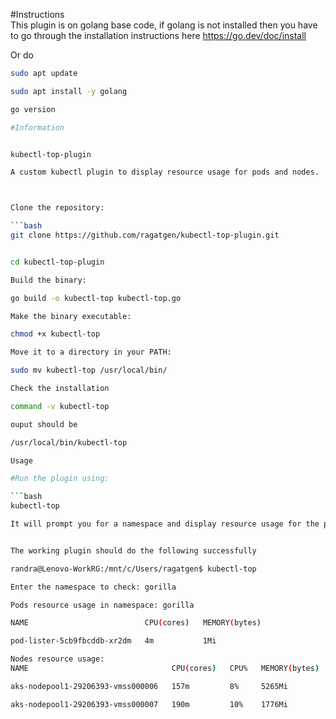 
#Instructions  
This plugin is on golang base code, if golang is not installed then you have to go through the installation instructions here https://go.dev/doc/install

Or do 

```bash
sudo apt update

sudo apt install -y golang

go version

#Information   


kubectl-top-plugin

A custom kubectl plugin to display resource usage for pods and nodes.



Clone the repository:

```bash
git clone https://github.com/ragatgen/kubectl-top-plugin.git


cd kubectl-top-plugin

Build the binary:

go build -o kubectl-top kubectl-top.go

Make the binary executable:

chmod +x kubectl-top

Move it to a directory in your PATH:

sudo mv kubectl-top /usr/local/bin/

Check the installation

command -v kubectl-top

ouput should be 

/usr/local/bin/kubectl-top

Usage

#Run the plugin using:

```bash
kubectl-top

It will prompt you for a namespace and display resource usage for the pods in that namespace, followed by node resource usage.


The working plugin should do the following successfully

randra@Lenovo-WorkRG:/mnt/c/Users/ragatgen$ kubectl-top

Enter the namespace to check: gorilla

Pods resource usage in namespace: gorilla

NAME                          CPU(cores)   MEMORY(bytes) 

pod-lister-5cb9fbcddb-xr2dm   4m           1Mi

Nodes resource usage:
NAME                                CPU(cores)   CPU%   MEMORY(bytes)   MEMORY% 

aks-nodepool1-29206393-vmss000006   157m         8%     5265Mi          104%

aks-nodepool1-29206393-vmss000007   190m         10%    1776Mi          35%

